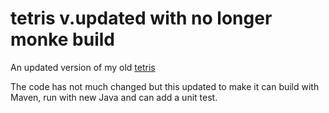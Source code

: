 # tetris v.updated with no longer monke build

An updated version of my old [tetris](https://github.com/HelloYeew/tetris)

The code has not much changed but this updated to make it can build with Maven, run with new Java and can add a unit test.
